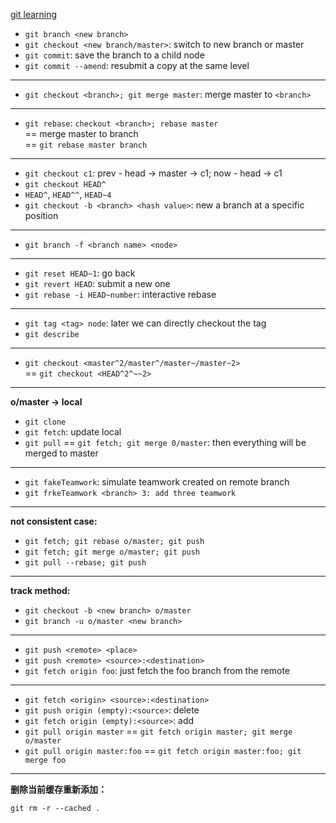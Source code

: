 [git learning](https://github.com/pcottle/learnGitBranching)

- ```git branch <new branch>```
- ```git checkout <new branch/master>```: switch to new branch or master
- ```git commit```: save the branch to a child node
- ```git commit --amend```: resubmit a copy at the same level  

---

- ```git checkout <branch>; git merge master```: merge master to ```<branch>```

---

- ```git rebase```: ```checkout <branch>; rebase master``` <br/>
	== merge master to branch <br/>
	== ```git rebase master branch```

---

- ```git checkout c1```: prev - head -> master -> c1; now - head -> c1
- ```git checkout HEAD^```
- ```HEAD^```, ```HEAD^^```, ```HEAD~4```
- ```git checkout -b <branch> <hash value>```: new a branch at a specific position

---

- ```git branch -f <branch name> <node>```

---

- ```git reset HEAD~1```: go back
- ```git revert HEAD```: submit a new one
- ```git rebase -i HEAD~number```: interactive rebase

---

- ```git tag <tag> node```: later we can directly checkout the tag
- ```git describe```

---

- ```git checkout <master^2/master^/master~/master~2>``` <br/>
== ```git checkout <HEAD^2^~~2>```

---

**o/master -> local**
- ```git clone```
- ```git fetch```: update local
- ```git pull``` == ```git fetch; git merge 0/master```: then everything will be merged to master

---

- ```git fakeTeamwork```: simulate teamwork created on remote branch
- ```git frkeTeamwork <branch> 3: add three teamwork```

---

**not consistent case:**
- ```git fetch; git rebase o/master; git push```
- ```git fetch; git merge o/master; git push```
- ```git pull --rebase; git push```

---

**track method:**
- ```git checkout -b <new branch> o/master```
- ```git branch -u o/master <new branch>```

---

- ```git push <remote> <place>```
- ```git push <remote> <source>:<destination>```
- ```git fetch origin foo```: just fetch the foo branch from the remote

---

- ```git fetch <origin> <source>:<destination>```
- ```git push origin (empty):<source>```: delete
- ```git fetch origin (empty):<source>```: add
- ```git pull origin master``` == ```git fetch origin master; git merge o/master```
- ```git pull origin master:foo``` == ```git fetch origin master:foo; git merge foo```

---
 
**删除当前缓存重新添加：**

```git rm -r --cached .```
